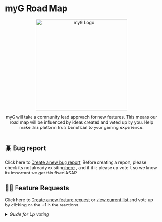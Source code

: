 # myG Road Map

<p align="center">
  <img alt="myG Logo" width="300px" src="https://mygame-media.s3.amazonaws.com/platform_images/Login+Screen/Card_Logo.svg" />
</p>

<p align="center">
  myG will take a community lead approach for new features. This means our road map will be influenced by ideas created and voted up by you. Help make this platform truly beneficial to your gaming experience. <br><br></p>

## :beetle: Bug report

<p>Click here to <a title="Create a new bug report" href="https://github.com/mraaz/myG_RoadMap/issues/new?assignees=&labels=bug&template=bug_report.md&title="> Create a new bug report</a>. Before creating a report, please check its not already exisiting <a title="view current list" href="https://github.com/mraaz/myG_RoadMap/issues">here</a> , and if it is please up vote it so we know its important we get this fixed ASAP.
</p> 
  
## :rainbow_flag: Feature Requests

<p>Click here to <a title="Create a new feature request" href="https://github.com/mraaz/myG_RoadMap/issues/new?assignees=&labels=enhancement&template=feature_request.md&title="> Create a new feature request</a> or <a title="view current list" href="https://github.com/mraaz/myG_RoadMap/issues">view current list </a>and vote up by clicking on the +1 in the reactions.
</p>  
 
<details>
  <summary><em>Guide for Up voting</em></summary>
  <img alt="myG Logo" width="300px" src="https://mygame-media.s3.amazonaws.com/stock_images/upVote.PNG" />  
</details>


 

